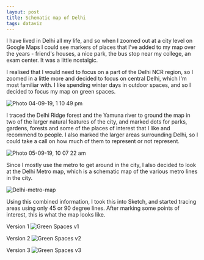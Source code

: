 ```yaml
---
layout: post
title: Schematic map of Delhi
tags: dataviz
---
```


I have lived in Delhi all my life, and so when I zoomed out at a city level on Google Maps I could see markers of places that I've added to my map over the years - friend's houses, a nice park, the bus stop near my college, an exam center. It was a little nostalgic.

I realised that I would need to focus on a part of the Delhi NCR region, so I zoomed in a little more and decided to focus on central Delhi, which I'm most familiar with. I like spending winter days in outdoor spaces, and so I decided to focus my map on green spaces.

![Photo 04-09-19, 1 10 49 pm](https://user-images.githubusercontent.com/9626697/64312222-c0ff3080-cfc4-11e9-922b-1940ee767a81.png)

I traced the Delhi Ridge forest and the Yamuna river to ground the map in two of the larger natural features of the city, and marked dots for parks, gardens, forests and some of the places of interest that I like and recommend to people. I also marked the larger areas surrounding Delhi, so I could take a call on how much of them to represent or not represent. 

![Photo 05-09-19, 10 07 22 am](https://user-images.githubusercontent.com/9626697/64312332-28b57b80-cfc5-11e9-8295-ff9de6214faa.jpg)

Since I mostly use the metro to get around in the city, I also decided to look at the Delhi Metro map, which is a schematic map of the various metro lines in the city.

![Delhi-metro-map](https://user-images.githubusercontent.com/9626697/64312837-44ba1c80-cfc7-11e9-83ab-57d88ef4b662.jpg)

Using this combined information, I took this into Sketch, and started tracing areas using only 45 or 90 degree lines. After marking some points of interest, this is what the map looks like. 

Version 1
![Green Spaces v1](https://user-images.githubusercontent.com/9626697/64378158-b20e9180-d049-11e9-89d3-609b9bfa25f1.png)

Version 2
![Green Spaces v2](https://user-images.githubusercontent.com/9626697/64413796-cdac8300-d0af-11e9-89e4-8d630e2137db.png)

Version 3
![Green Spaces v3](https://user-images.githubusercontent.com/9626697/64423681-b9bf4c00-d0c4-11e9-9cab-42519b5abdaf.png)
